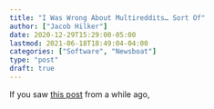 ```yaml
---
title: "I Was Wrong About Multireddits… Sort Of"
author: ["Jacob Hilker"]
date: 2020-12-29T15:29:00-05:00
lastmod: 2021-06-18T18:49:04-04:00
categories: ["Software", "Newsboat"]
type: "post"
draft: true
---
```


If you saw [this post](/blog/2020/12/multireddits-with-newsboat) from a while ago,